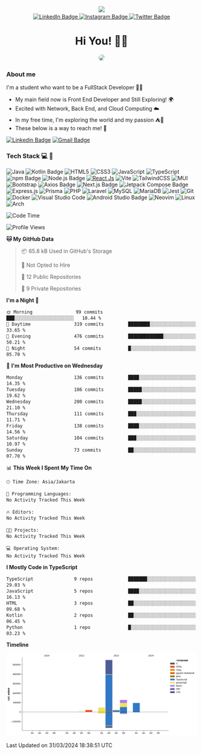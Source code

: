 <div>
  <div id="header" align="center">
      <img src="https://media.giphy.com/media/nFLW7PNGgN3lI68rdv/giphy.gif" width="100"/>
      <div id="badges" style="margin-bottom:20px">
        <a href="https://www.linkedin.com/in/daffaputranarendra/">
          <img src="https://img.shields.io/badge/LinkedIn-blue?style=for-the-badge&logo=linkedin&logoColor=white" alt="LinkedIn Badge"/>
        </a>
        <a href="https://www.instagram.com/daffadon_/">
          <img src="https://img.shields.io/badge/Instagram-E4405F?style=for-the-badge&logo=instagram&logoColor=white" alt="Instagram Badge"/>
        </a>
        <a href="https://twitter.com/daffadon_">
          <img src="https://img.shields.io/badge/Twitter-blue?style=for-the-badge&logo=twitter&logoColor=white" alt="Twitter Badge"/>
        </a>
      </div>
    <h1>Hi You! 🙌🙌</h1>
    <img src="https://media.giphy.com/media/rJsMvyk7AHHiW9qKLM/giphy.gif" height=200 style="border-radius:10px" />
  </div>
</div>

### About me

I'm a student who want to be a FullStack Developer 🧑‍💻

- My main field now is Front End Developer and Still Exploring! 🌍
- Excited with Network, Back End, and Cloud Computing ☁️
- In my free time, I'm exploring the world and my passion ⛺🍵
- These below is a way to reach me! 🏃

[![Linkedin Badge](https://img.shields.io/badge/LinkedIn-blue?style=for-the-badge&logo=linkedin&logoColor=white)](https://www.linkedin.com/in/daffaputranarendra/)
[![Gmail Badge](https://img.shields.io/badge/Gmail-D14836?style=for-the-badge&logo=gmail&logoColor=white)](https://mail.google.com/mail/?view=cm&fs=1&to=daffaputranarendra9@gmail.com)

### Tech Stack 💻 📘

![Java](https://img.shields.io/badge/java-%23ED8B00.svg?style=for-the-badge&logo=openjdk&logoColor=white)
![Kotlin Badge](https://img.shields.io/badge/Kotlin-7F52FF?logo=kotlin&logoColor=fff&style=for-the-badge)
![HTML5](https://img.shields.io/badge/html5-%23E34F26.svg?style=for-the-badge&logo=html5&logoColor=white)
![CSS3](https://img.shields.io/badge/css3-%231572B6.svg?style=for-the-badge&logo=css3&logoColor=white)
![JavaScript](https://img.shields.io/badge/javascript-%23323330.svg?style=for-the-badge&logo=javascript&logoColor=%23F7DF1E)
![TypeScript](https://img.shields.io/badge/typescript-%23007ACC.svg?style=for-the-badge&logo=typescript&logoColor=white)
![npm Badge](https://img.shields.io/badge/npm-CB3837?logo=npm&logoColor=fff&style=for-the-badge)
![Node.js Badge](https://img.shields.io/badge/Node.js-393?logo=nodedotjs&logoColor=fff&style=for-the-badge)
[![React Js](https://img.shields.io/badge/-ReactJs-61DAFB?logo=react&logoColor=white&style=for-the-badge)](https://react.dev/)
![Vite](https://img.shields.io/badge/vite-%23646CFF.svg?style=for-the-badge&logo=vite&logoColor=white)
![TailwindCSS](https://img.shields.io/badge/tailwindcss-%2338B2AC.svg?style=for-the-badge&logo=tailwind-css&logoColor=white)
![MUI](https://img.shields.io/badge/MUI-%230081CB.svg?style=for-the-badge&logo=mui&logoColor=white)
![Bootstrap](https://img.shields.io/badge/bootstrap-%238511FA.svg?style=for-the-badge&logo=bootstrap&logoColor=white)
![Axios Badge](https://img.shields.io/badge/Axios-5A29E4?logo=axios&logoColor=fff&style=for-the-badge)
![Next.js Badge](https://img.shields.io/badge/Next.js-000?logo=nextdotjs&logoColor=fff&style=for-the-badge)
![Jetpack Compose Badge](https://img.shields.io/badge/Jetpack%20Compose-4285F4?logo=jetpackcompose&logoColor=fff&style=for-the-badge)
![Express.js](https://img.shields.io/badge/express.js-%23404d59.svg?style=for-the-badge&logo=express&logoColor=%2361DAFB)
![Prisma](https://img.shields.io/badge/Prisma-3982CE?style=for-the-badge&logo=Prisma&logoColor=white)
![PHP](https://img.shields.io/badge/php-%23777BB4.svg?style=for-the-badge&logo=php&logoColor=white)
![Laravel](https://img.shields.io/badge/laravel-%23FF2D20.svg?style=for-the-badge&logo=laravel&logoColor=white)
![MySQL](https://img.shields.io/badge/mysql-%2300f.svg?style=for-the-badge&logo=mysql&logoColor=white)
![MariaDB](https://img.shields.io/badge/MariaDB-003545?style=for-the-badge&logo=mariadb&logoColor=white)
![Jest](https://img.shields.io/badge/-jest-%23C21325?style=for-the-badge&logo=jest&logoColor=white)
![Git](https://img.shields.io/badge/git-%23F05033.svg?style=for-the-badge&logo=git&logoColor=white)
![Docker](https://img.shields.io/badge/docker-%230db7ed.svg?style=for-the-badge&logo=docker&logoColor=white)
![Visual Studio Code](https://img.shields.io/badge/Visual%20Studio%20Code-0078d7.svg?style=for-the-badge&logo=visual-studio-code&logoColor=white)
![Android Studio Badge](https://img.shields.io/badge/Android%20Studio-3DDC84?logo=androidstudio&logoColor=fff&style=for-the-badge)
![Neovim](https://img.shields.io/badge/NeoVim-%2357A143.svg?&style=for-the-badge&logo=neovim&logoColor=white)
![Linux](https://img.shields.io/badge/Linux-FCC624?style=for-the-badge&logo=linux&logoColor=black)
![Arch](https://img.shields.io/badge/Arch%20Linux-1793D1?logo=arch-linux&logoColor=fff&style=for-the-badge)

<!--START_SECTION:waka-->
![Code Time](http://img.shields.io/badge/Code%20Time-0%20secs-blue)

![Profile Views](http://img.shields.io/badge/Profile%20Views-0-blue)

**🐱 My GitHub Data** 

> 📦 65.8 kB Used in GitHub's Storage 
 > 
> 🚫 Not Opted to Hire
 > 
> 📜 12 Public Repositories 
 > 
> 🔑 9 Private Repositories 
 > 
**I'm a Night 🦉** 

```text
🌞 Morning                99 commits          ███░░░░░░░░░░░░░░░░░░░░░░   10.44 % 
🌆 Daytime                319 commits         ████████░░░░░░░░░░░░░░░░░   33.65 % 
🌃 Evening                476 commits         █████████████░░░░░░░░░░░░   50.21 % 
🌙 Night                  54 commits          █░░░░░░░░░░░░░░░░░░░░░░░░   05.70 % 
```
📅 **I'm Most Productive on Wednesday** 

```text
Monday                   136 commits         ████░░░░░░░░░░░░░░░░░░░░░   14.35 % 
Tuesday                  186 commits         █████░░░░░░░░░░░░░░░░░░░░   19.62 % 
Wednesday                200 commits         █████░░░░░░░░░░░░░░░░░░░░   21.10 % 
Thursday                 111 commits         ███░░░░░░░░░░░░░░░░░░░░░░   11.71 % 
Friday                   138 commits         ████░░░░░░░░░░░░░░░░░░░░░   14.56 % 
Saturday                 104 commits         ███░░░░░░░░░░░░░░░░░░░░░░   10.97 % 
Sunday                   73 commits          ██░░░░░░░░░░░░░░░░░░░░░░░   07.70 % 
```


📊 **This Week I Spent My Time On** 

```text
🕑︎ Time Zone: Asia/Jakarta

💬 Programming Languages: 
No Activity Tracked This Week

🔥 Editors: 
No Activity Tracked This Week

🐱‍💻 Projects: 
No Activity Tracked This Week

💻 Operating System: 
No Activity Tracked This Week
```

**I Mostly Code in TypeScript** 

```text
TypeScript               9 repos             ███████░░░░░░░░░░░░░░░░░░   29.03 % 
JavaScript               5 repos             ████░░░░░░░░░░░░░░░░░░░░░   16.13 % 
HTML                     3 repos             ██░░░░░░░░░░░░░░░░░░░░░░░   09.68 % 
Kotlin                   2 repos             ██░░░░░░░░░░░░░░░░░░░░░░░   06.45 % 
Python                   1 repo              █░░░░░░░░░░░░░░░░░░░░░░░░   03.23 % 
```



**Timeline**

![Lines of Code chart](https://raw.githubusercontent.com/Daffadon/Daffadon/main/assets/bar_graph.png)


 Last Updated on 31/03/2024 18:38:51 UTC
<!--END_SECTION:waka-->
